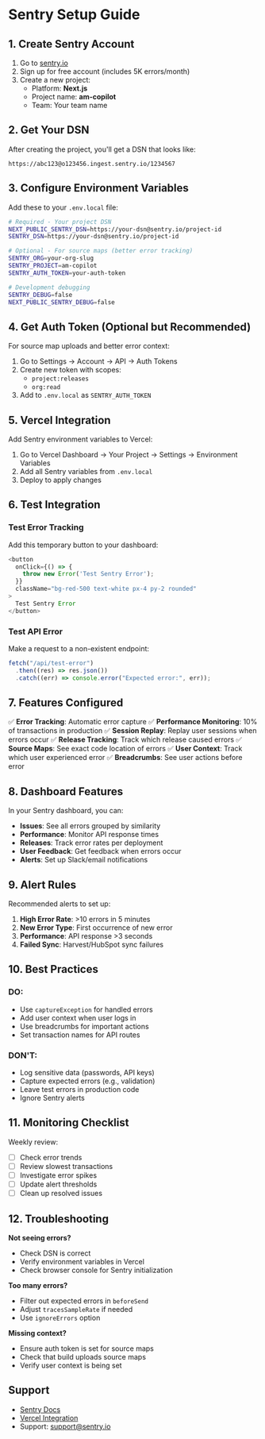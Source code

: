 # Sentry Setup Guide

## 1. Create Sentry Account

1. Go to [sentry.io](https://sentry.io)
2. Sign up for free account (includes 5K errors/month)
3. Create a new project:
   - Platform: **Next.js**
   - Project name: **am-copilot**
   - Team: Your team name

## 2. Get Your DSN

After creating the project, you'll get a DSN that looks like:

```
https://abc123@o123456.ingest.sentry.io/1234567
```

## 3. Configure Environment Variables

Add these to your `.env.local` file:

```bash
# Required - Your project DSN
NEXT_PUBLIC_SENTRY_DSN=https://your-dsn@sentry.io/project-id
SENTRY_DSN=https://your-dsn@sentry.io/project-id

# Optional - For source maps (better error tracking)
SENTRY_ORG=your-org-slug
SENTRY_PROJECT=am-copilot
SENTRY_AUTH_TOKEN=your-auth-token

# Development debugging
SENTRY_DEBUG=false
NEXT_PUBLIC_SENTRY_DEBUG=false
```

## 4. Get Auth Token (Optional but Recommended)

For source map uploads and better error context:

1. Go to Settings → Account → API → Auth Tokens
2. Create new token with scopes:
   - `project:releases`
   - `org:read`
3. Add to `.env.local` as `SENTRY_AUTH_TOKEN`

## 5. Vercel Integration

Add Sentry environment variables to Vercel:

1. Go to Vercel Dashboard → Your Project → Settings → Environment Variables
2. Add all Sentry variables from `.env.local`
3. Deploy to apply changes

## 6. Test Integration

### Test Error Tracking

Add this temporary button to your dashboard:

```typescript
<button
  onClick={() => {
    throw new Error('Test Sentry Error');
  }}
  className="bg-red-500 text-white px-4 py-2 rounded"
>
  Test Sentry Error
</button>
```

### Test API Error

Make a request to a non-existent endpoint:

```typescript
fetch("/api/test-error")
  .then((res) => res.json())
  .catch((err) => console.error("Expected error:", err));
```

## 7. Features Configured

✅ **Error Tracking**: Automatic error capture
✅ **Performance Monitoring**: 10% of transactions in production
✅ **Session Replay**: Replay user sessions when errors occur
✅ **Release Tracking**: Track which release caused errors
✅ **Source Maps**: See exact code location of errors
✅ **User Context**: Track which user experienced error
✅ **Breadcrumbs**: See user actions before error

## 8. Dashboard Features

In your Sentry dashboard, you can:

- **Issues**: See all errors grouped by similarity
- **Performance**: Monitor API response times
- **Releases**: Track error rates per deployment
- **User Feedback**: Get feedback when errors occur
- **Alerts**: Set up Slack/email notifications

## 9. Alert Rules

Recommended alerts to set up:

1. **High Error Rate**: >10 errors in 5 minutes
2. **New Error Type**: First occurrence of new error
3. **Performance**: API response >3 seconds
4. **Failed Sync**: Harvest/HubSpot sync failures

## 10. Best Practices

### DO:

- Use `captureException` for handled errors
- Add user context when user logs in
- Use breadcrumbs for important actions
- Set transaction names for API routes

### DON'T:

- Log sensitive data (passwords, API keys)
- Capture expected errors (e.g., validation)
- Leave test errors in production code
- Ignore Sentry alerts

## 11. Monitoring Checklist

Weekly review:

- [ ] Check error trends
- [ ] Review slowest transactions
- [ ] Investigate error spikes
- [ ] Update alert thresholds
- [ ] Clean up resolved issues

## 12. Troubleshooting

**Not seeing errors?**

- Check DSN is correct
- Verify environment variables in Vercel
- Check browser console for Sentry initialization

**Too many errors?**

- Filter out expected errors in `beforeSend`
- Adjust `tracesSampleRate` if needed
- Use `ignoreErrors` option

**Missing context?**

- Ensure auth token is set for source maps
- Check that build uploads source maps
- Verify user context is being set

## Support

- [Sentry Docs](https://docs.sentry.io/platforms/javascript/guides/nextjs/)
- [Vercel Integration](https://docs.sentry.io/product/integrations/deployment/vercel/)
- Support: support@sentry.io
